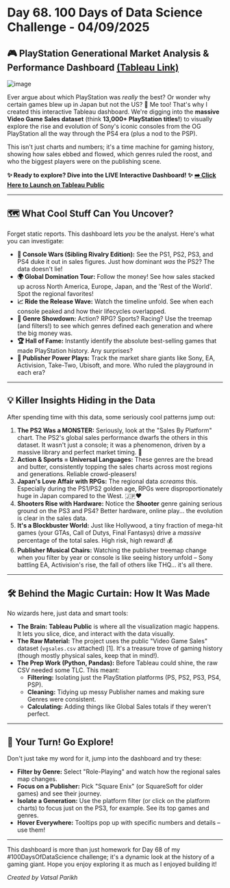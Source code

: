 # Day 68. 100 Days of Data Science Challenge - 04/09/2025

## 🎮 PlayStation Generational Market Analysis & Performance Dashboard [(Tableau Link)](https://public.tableau.com/app/profile/vatsalparikh/viz/playstation-dashboard/PlaystationDeepdive)

![image](https://github.com/user-attachments/assets/e7d8dc4c-49dd-4536-8952-1c8058c2888d)

Ever argue about which PlayStation was *really* the best? Or wonder why certain games blew up in Japan but not the US? 🤔 Me too! That's why I created this interactive Tableau dashboard. We're digging into the **massive Video Game Sales dataset** (think **13,000+ PlayStation titles!**) to visually explore the rise and evolution of Sony's iconic consoles from the OG PlayStation all the way through the PS4 era (plus a nod to the PSP).

This isn't just charts and numbers; it's a time machine for gaming history, showing how sales ebbed and flowed, which genres ruled the roost, and who the biggest players were on the publishing scene.

**✨ Ready to explore? Dive into the LIVE Interactive Dashboard! ✨**
**[➡️ Click Here to Launch on Tableau Public](https://public.tableau.com/app/profile/vatsalparikh/viz/playstation-dashboard/PlaystationDeepdive)**

---

## 🗺️ What Cool Stuff Can You Uncover?

Forget static reports. This dashboard lets *you* be the analyst. Here's what you can investigate:

*   **👑 Console Wars (Sibling Rivalry Edition):** See the PS1, PS2, PS3, and PS4 duke it out in sales figures. Just how dominant *was* the PS2? The data doesn't lie!
*   **🌍 Global Domination Tour:** Follow the money! See how sales stacked up across North America, Europe, Japan, and the 'Rest of the World'. Spot the regional favorites!
*   **📈 Ride the Release Wave:** Watch the timeline unfold. See when each console peaked and how their lifecycles overlapped.
*   **👾 Genre Showdown:** Action? RPG? Sports? Racing? Use the treemap (and filters!) to see which genres defined each generation and where the big money was.
*   **🏆 Hall of Fame:** Instantly identify the absolute best-selling games that made PlayStation history. Any surprises?
*   **🏢 Publisher Power Plays:** Track the market share giants like Sony, EA, Activision, Take-Two, Ubisoft, and more. Who ruled the playground in each era?

---

## 💡 Killer Insights Hiding in the Data

After spending time with this data, some seriously cool patterns jump out:

1.  **The PS2 Was a MONSTER:** Seriously, look at the "Sales By Platform" chart. The PS2's global sales performance dwarfs the others in this dataset. It wasn't just a console; it was a phenomenon, driven by a massive library and perfect market timing. 🤯
2.  **Action & Sports = Universal Languages:** These genres are the bread and butter, consistently topping the sales charts across most regions and generations. Reliable crowd-pleasers!
3.  **Japan's Love Affair with RPGs:** The regional data *screams* this. Especially during the PS1/PS2 golden age, RPGs were disproportionately huge in Japan compared to the West. 🇯🇵❤️
4.  **Shooters Rise with Hardware:** Notice the **Shooter** genre gaining serious ground on the PS3 and PS4? Better hardware, online play... the evolution is clear in the sales data.
5.  **It's a Blockbuster World:** Just like Hollywood, a tiny fraction of mega-hit games (your GTAs, Call of Dutys, Final Fantasys) drive a *massive* percentage of the total sales. High risk, high reward! 💰
6.  **Publisher Musical Chairs:** Watching the publisher treemap change when you filter by year or console is like seeing history unfold – Sony battling EA, Activision's rise, the fall of others like THQ... it's all there.

---

## 🛠️ Behind the Magic Curtain: How It Was Made

No wizards here, just data and smart tools:

*   **The Brain:** **Tableau Public** is where all the visualization magic happens. It lets you slice, dice, and interact with the data visually.
*   **The Raw Material:** The project uses the public "Video Game Sales" dataset (`vgsales.csv` attached) [1]. It's a treasure trove of gaming history (though mostly physical sales, keep that in mind!).
*   **The Prep Work (Python, Pandas):** Before Tableau could shine, the raw CSV needed some TLC. This meant:
    *   **Filtering:** Isolating just the PlayStation platforms (PS, PS2, PS3, PS4, PSP).
    *   **Cleaning:** Tidying up messy Publisher names and making sure Genres were consistent.
    *   **Calculating:** Adding things like Global Sales totals if they weren't perfect.

---

## 🚀 Your Turn! Go Explore!

Don't just take my word for it, jump into the dashboard and try these:

*   **Filter by Genre:** Select "Role-Playing" and watch how the regional sales map changes.
*   **Focus on a Publisher:** Pick "Square Enix" (or SquareSoft for older games) and see their journey.
*   **Isolate a Generation:** Use the platform filter (or click on the platform charts) to focus just on the PS3, for example. See its top games and genres.
*   **Hover Everywhere:** Tooltips pop up with specific numbers and details – use them!

---

This dashboard is more than just homework for Day 68 of my #100DaysOfDataScience challenge; it's a dynamic look at the history of a gaming giant. Hope you enjoy exploring it as much as I enjoyed building it!

*Created by Vatsal Parikh*
